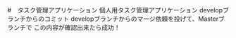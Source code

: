 #　タスク管理アプリケーション
個人用タスク管理アプリケーション
developブランチからのコミット
developブランチからのマージ依頼を投げて、Masterブランチで
この内容が確認出来たら成功！
